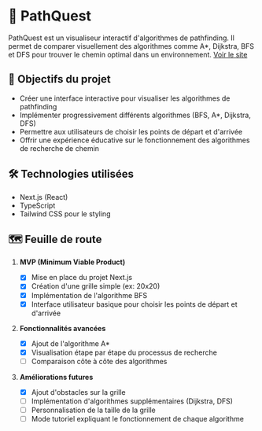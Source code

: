 # 🧭 PathQuest

PathQuest est un visualiseur interactif d'algorithmes de pathfinding. Il permet de comparer visuellement des algorithmes comme A\*, Dijkstra, BFS et DFS pour trouver le chemin optimal dans un environnement.
[Voir le site](https://path-quest.vercel.app/)

## 🎯 Objectifs du projet

- Créer une interface interactive pour visualiser les algorithmes de pathfinding
- Implémenter progressivement différents algorithmes (BFS, A\*, Dijkstra, DFS)
- Permettre aux utilisateurs de choisir les points de départ et d'arrivée
- Offrir une expérience éducative sur le fonctionnement des algorithmes de recherche de chemin

## 🛠️ Technologies utilisées

- Next.js (React)
- TypeScript
- Tailwind CSS pour le styling

## 🗺️ Feuille de route

1. **MVP (Minimum Viable Product)**

   - [x] Mise en place du projet Next.js
   - [x] Création d'une grille simple (ex: 20x20)
   - [x] Implémentation de l'algorithme BFS
   - [x] Interface utilisateur basique pour choisir les points de départ et d'arrivée

2. **Fonctionnalités avancées**

   - [x] Ajout de l'algorithme A\*
   - [x] Visualisation étape par étape du processus de recherche
   - [ ] Comparaison côte à côte des algorithmes

3. **Améliorations futures**
   - [x] Ajout d'obstacles sur la grille
   - [ ] Implémentation d'algorithmes supplémentaires (Dijkstra, DFS)
   - [ ] Personnalisation de la taille de la grille
   - [ ] Mode tutoriel expliquant le fonctionnement de chaque algorithme
